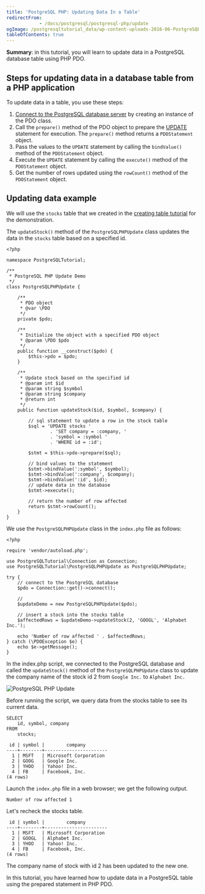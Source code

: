 ```yaml
---
title: 'PostgreSQL PHP: Updating Data In a Table'
redirectFrom: 
            - /docs/postgresql/postgresql-php/update
ogImage: /postgresqltutorial_data/wp-content-uploads-2016-06-PostgreSQL-PHP-Update.png
tableOfContents: true
---
```



**Summary**: in this tutorial, you will learn to update data in a PostgreSQL database table using PHP PDO.

## Steps for updating data in a database table from a PHP application

To update data in a table, you use these steps:

1. [Connect to the PostgreSQL database server](/docs/postgresql/postgresql-php/connect) by creating an instance of the PDO class.
2. Call the `prepare()` method of the PDO object to prepare the [UPDATE](/docs/postgresql/postgresql-update) statement for execution. The `prepare()` method returns a `PDOStatement` object.
3. Pass the values to the `UPDATE` statement by calling the `bindValue()` method of the `PDOStatement` object.
4. Execute the `UPDATE` statement by calling the `execute()` method of the `PDOStatement` object.
5. Get the number of rows updated using the `rowCount()` method of the `PDOStatement` object.

## Updating data example

We will use the `stocks` table that we created in the [creating table tutorial](/docs/postgresql/postgresql-php/create-tables) for the demonstration.

The `updateStock()` method of the `PostgreSQLPHPUpdate` class updates the data in the `stocks` table based on a specified id.

```
<?php

namespace PostgreSQLTutorial;

/**
 * PostgreSQL PHP Update Demo
 */
class PostgreSQLPHPUpdate {

    /**
     * PDO object
     * @var \PDO
     */
    private $pdo;

    /**
     * Initialize the object with a specified PDO object
     * @param \PDO $pdo
     */
    public function __construct($pdo) {
        $this->pdo = $pdo;
    }

    /**
     * Update stock based on the specified id
     * @param int $id
     * @param string $symbol
     * @param string $company
     * @return int
     */
    public function updateStock($id, $symbol, $company) {

        // sql statement to update a row in the stock table
        $sql = 'UPDATE stocks '
                . 'SET company = :company, '
                . 'symbol = :symbol '
                . 'WHERE id = :id';

        $stmt = $this->pdo->prepare($sql);

        // bind values to the statement
        $stmt->bindValue(':symbol', $symbol);
        $stmt->bindValue(':company', $company);
        $stmt->bindValue(':id', $id);
        // update data in the database
        $stmt->execute();

        // return the number of row affected
        return $stmt->rowCount();
    }
}
```

We use the `PostgreSQLPHPUpdate` class in the `index.php` file as follows:

```
<?php

require 'vendor/autoload.php';

use PostgreSQLTutorial\Connection as Connection;
use PostgreSQLTutorial\PostgreSQLPHPUpdate as PostgreSQLPHPUpdate;

try {
    // connect to the PostgreSQL database
    $pdo = Connection::get()->connect();

    //
    $updateDemo = new PostgreSQLPHPUpdate($pdo);

    // insert a stock into the stocks table
    $affectedRows = $updateDemo->updateStock(2, 'GOOGL', 'Alphabet Inc.');

    echo 'Number of row affected ' . $affectedRows;
} catch (\PDOException $e) {
    echo $e->getMessage();
}
```

In the index.php script, we connected to the PostgreSQL database and called the `updateStock()` method of the `PostgreSQLPHPUpdate` class to update the company name of the stock id 2 from `Google Inc.` to `Alphabet Inc.`

![PostgreSQL PHP Update](/postgresqltutorial_data/wp-content-uploads-2016-06-PostgreSQL-PHP-Update.png)

Before running the script, we query data from the stocks table to see its current data.

```
SELECT
    id, symbol, company
FROM
    stocks;
```

```
 id | symbol |        company
----+--------+-----------------------
  1 | MSFT   | Microsoft Corporation
  2 | GOOG   | Google Inc.
  3 | YHOO   | Yahoo! Inc.
  4 | FB     | Facebook, Inc.
(4 rows)
```

Launch the `index.php` file in a web browser; we get the following output.

```
Number of row affected 1
```

Let's recheck the stocks table.

```
 id | symbol |        company
----+--------+-----------------------
  1 | MSFT   | Microsoft Corporation
  2 | GOOGL  | Alphabet Inc.
  3 | YHOO   | Yahoo! Inc.
  4 | FB     | Facebook, Inc.
(4 rows)
```

The company name of stock with id 2 has been updated to the new one.

In this tutorial, you have learned how to update data in a PostgreSQL table using the prepared statement in PHP PDO.
